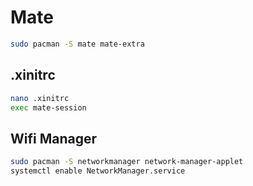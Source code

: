# Mate
```bash
sudo pacman -S mate mate-extra
```
## .xinitrc
```bash
nano .xinitrc
exec mate-session
```
## Wifi Manager
```bash
sudo pacman -S networkmanager network-manager-applet
systemctl enable NetworkManager.service
```